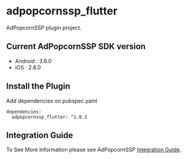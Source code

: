 # adpopcornssp_flutter

AdPopcornSSP plugin project.

## Current AdPopcornSSP SDK version

- Android :  3.6.0
- iOS : 2.8.0

## Install the Plugin

Add dependencies on pubspec.yaml

```
dependencies:
  adpopcornssp_flutter: ^1.0.3
```

## Integration Guide

To See More Information please see AdPopcornSSP [Integration Guide](https://adpopcornssp.gitbook.io/ssp-sdk/flutter).
